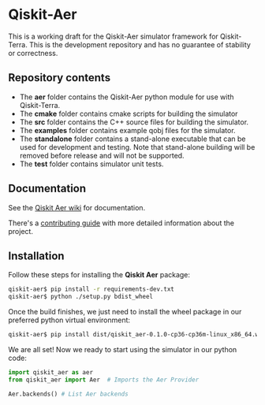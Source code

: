 # Qiskit-Aer

This is a working draft for the Qiskit-Aer simulator framework for Qiskit-Terra. This is the development repository and has no guarantee of stability or correctness.


## Repository contents

* The  **aer** folder contains the Qiskit-Aer python module for use with Qiskit-Terra.
* The **cmake** folder contains cmake scripts for building the simulator
* The **src** folder contains the C++ source files for building the simulator.
* The **examples** folder contains example qobj files for the simulator.
* The **standalone** folder contains a stand-alone executable that can be used for development and testing. Note that stand-alone building will be removed before release and will not be supported.
* The **test** folder contains simulator unit tests.

## Documentation

See the [Qiskit Aer wiki](https://github.ibm.com/IBMQuantum/qiskit-aer/wiki) for documentation.

There's a [contributing guide](https://github.ibm.com/IBMQuantum/qiskit-aer/blob/master/.github/CONTRIBUTING.rst)
with more detailed information about the project.


## Installation

Follow these steps for installing the **Qiskit Aer** package:

```bash
qiskit-aer$ pip install -r requirements-dev.txt
qiskit-aer$ python ./setup.py bdist_wheel
```

Once the build finishes, we just need to install the wheel package in our
preferred python virtual environment:

```bash
qiskit-aer$ pip install dist/qiskit_aer-0.1.0-cp36-cp36m-linux_x86_64.whl
```

We are all set! Now we ready to start using the simulator in our python code:
```python
import qiskit_aer as aer
from qiskit_aer import Aer  # Imports the Aer Provider

Aer.backends() # List Aer backends
```
